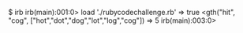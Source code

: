 $ irb
irb(main):001:0> load './rubycodechallenge.rb'
=> true
<gth("hit", "cog", ["hot","dot","dog","lot","log","cog"])
=> 5
irb(main):003:0>
